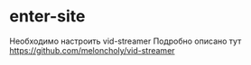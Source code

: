 enter-site
==========

Необходимо настроить vid-streamer 
Подробно описано тут https://github.com/meloncholy/vid-streamer 
